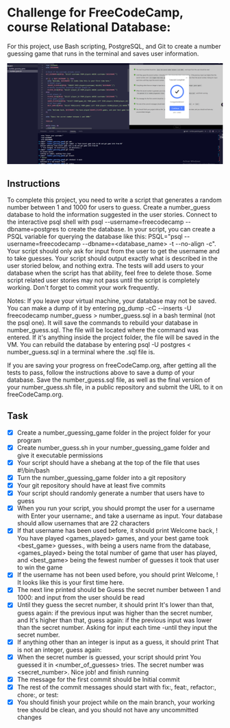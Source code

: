 # Challenge for FreeCodeCamp, course Relational Database:

For this project, use Bash scripting, PostgreSQL, and Git to create a number guessing game that runs in the terminal and saves user information.

![Example of view menu from program](https://github.com/Oscaruncode/guessing_game_Fcc/blob/main/Resources/Images/Guessing_game.PNG?raw=true)


## Instructions
To complete this project, you need to write a script that generates a random number between 1 and 1000 for users to guess. Create a number_guess database to hold the information suggested in the user stories. Connect to the interactive psql shell with psql --username=freecodecamp --dbname=postgres to create the database. In your script, you can create a PSQL variable for querying the database like this: PSQL="psql --username=freecodecamp --dbname=<database_name> -t --no-align -c". Your script should only ask for input from the user to get the username and to take guesses. Your script should output exactly what is described in the user storied below, and nothing extra. The tests will add users to your database when the script has that ability, feel free to delete those. Some script related user stories may not pass until the script is completely working. Don't forget to commit your work frequently.

Notes: If you leave your virtual machine, your database may not be saved. You can make a dump of it by entering pg_dump -cC --inserts -U freecodecamp number_guess > number_guess.sql in a bash terminal (not the psql one). It will save the commands to rebuild your database in number_guess.sql. The file will be located where the command was entered. If it's anything inside the project folder, the file will be saved in the VM. You can rebuild the database by entering psql -U postgres < number_guess.sql in a terminal where the .sql file is.

If you are saving your progress on freeCodeCamp.org, after getting all the tests to pass, follow the instructions above to save a dump of your database. Save the number_guess.sql file, as well as the final version of your number_guess.sh file, in a public repository and submit the URL to it on freeCodeCamp.org.

## Task
- [x] Create a number_guessing_game folder in the project folder for your program
- [x] Create number_guess.sh in your number_guessing_game folder and give it executable permissions
- [x] Your script should have a shebang at the top of the file that uses #!/bin/bash
- [x] Turn the number_guessing_game folder into a git repository
- [x] Your git repository should have at least five commits
- [x] Your script should randomly generate a number that users have to guess
- [x] When you run your script, you should prompt the user for a username with Enter your username:, and take a username as input. Your database should allow usernames that are 22 characters
- [x] If that username has been used before, it should print Welcome back, <username>! You have played <games_played> games, and your best game took <best_game> guesses., with <username> being a users name from the database, <games_played> being the total number of game that user has played, and <best_game> being the fewest number of guesses it took that user to win the game
- [x] If the username has not been used before, you should print Welcome, <username>! It looks like this is your first time here.
- [x] The next line printed should be Guess the secret number between 1 and 1000: and input from the user should be read
- [x] Until they guess the secret number, it should print It's lower than that, guess again: if the previous input was higher than the secret number, and It's higher than that, guess again: if the previous input was lower than the secret number. Asking for input each time -until they input the secret number.
- [x] If anything other than an integer is input as a guess, it should print That is not an integer, guess again:
- [x] When the secret number is guessed, your script should print You guessed it in <number_of_guesses> tries. The secret number was <secret_number>. Nice job! and finish running
- [x] The message for the first commit should be Initial commit
- [x] The rest of the commit messages should start with fix:, feat:, refactor:, chore:, or test:
- [x] You should finish your project while on the main branch, your working tree should be clean, and you should not have any uncommitted changes
